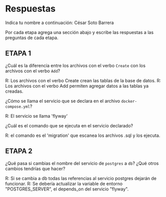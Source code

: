 # Respuestas

Indica tu nombre a continuación: César Soto Barrera

Por cada etapa agrega una sección abajo y escribe las respuestas a las preguntas de cada etapa.

## ETAPA 1

¿Cuál es la diferencia entre los archivos con el verbo `Create` con los archivos con el verbo `Add`?

R: Los archivos con el verbo Create crean las tablas de la base de datos.
R: Los archivos con el verbo Add permiten agregar datos a las tablas ya creadas. 

¿Cómo se llama el servicio que se declara en el archivo `docker-compose.yml`?

R: El servicio se llama 'flyway'

¿Cuál es el comando que se ejecuta en el servicio declarado?

R: el comando es el 'migration' que escanea los archivos .sql y los ejecuta. 

## ETAPA 2

¿Qué pasa si cambias el nombre del servicio de `postgres` a `db`? ¿Qué otros cambios tendrías que hacer?

R: Si se cambia a db todas las referencias al servicio postgres dejarán de funcionar. 
R: Se debería actualizar la variable de entorno "POSTGRES_SERVER", el depends_on del servicio "flyway".